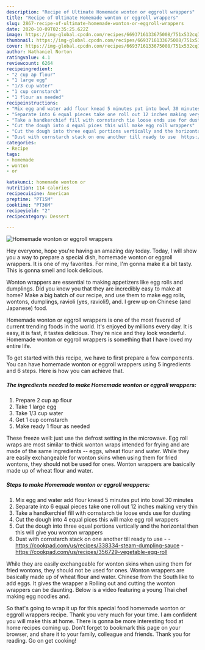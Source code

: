 ```yaml
---
description: "Recipe of Ultimate Homemade wonton or eggroll wrappers"
title: "Recipe of Ultimate Homemade wonton or eggroll wrappers"
slug: 2867-recipe-of-ultimate-homemade-wonton-or-eggroll-wrappers
date: 2020-10-09T02:35:25.622Z
image: https://img-global.cpcdn.com/recipes/6693716133675008/751x532cq70/homemade-wonton-or-eggroll-wrappers-recipe-main-photo.jpg
thumbnail: https://img-global.cpcdn.com/recipes/6693716133675008/751x532cq70/homemade-wonton-or-eggroll-wrappers-recipe-main-photo.jpg
cover: https://img-global.cpcdn.com/recipes/6693716133675008/751x532cq70/homemade-wonton-or-eggroll-wrappers-recipe-main-photo.jpg
author: Nathaniel Norton
ratingvalue: 4.1
reviewcount: 6264
recipeingredient:
- "2 cup ap flour"
- "1 large egg"
- "1/3 cup water"
- "1 cup cornstarch"
- "1 flour as needed"
recipeinstructions:
- "Mix egg and water add flour knead 5 minutes put into bowl 30 minutes"
- "Separate into 6 equal pieces take one roll out 12 inches making very thin"
- "Take a handkerchief fill with cornstarch tie loose ends use for dusting"
- "Cut the dough into 4 equal pices this will make egg roll wrappers"
- "Cut the dough into three equal portions vertically and the horizontal then this will give you wonton wrappers"
- "Dust with cornstarch stack on one another till ready to use  https://cookpad.com/us/recipes/338334-steam-dumpling-sauce https://cookpad.com/us/recipes/356729-vegetable-egg-roll"
categories:
- Recipe
tags:
- homemade
- wonton
- or

katakunci: homemade wonton or 
nutrition: 114 calories
recipecuisine: American
preptime: "PT15M"
cooktime: "PT36M"
recipeyield: "2"
recipecategory: Dessert

---
```



![Homemade wonton or eggroll wrappers](https://img-global.cpcdn.com/recipes/6693716133675008/751x532cq70/homemade-wonton-or-eggroll-wrappers-recipe-main-photo.jpg)

Hey everyone, hope you're having an amazing day today. Today, I will show you a way to prepare a special dish, homemade wonton or eggroll wrappers. It is one of my favorites. For mine, I'm gonna make it a bit tasty. This is gonna smell and look delicious.

Wonton wrappers are essential to making appetizers like egg rolls and dumplings. Did you know you that they are incredibly easy to make at home? Make a big batch of our recipe, and use them to make egg rolls, wontons, dumplings, ravioli (yes, ravioli!), and. I grew up on Chinese (and Japanese) food.

Homemade wonton or eggroll wrappers is one of the most favored of current trending foods in the world. It's enjoyed by millions every day. It is easy, it is fast, it tastes delicious. They're nice and they look wonderful. Homemade wonton or eggroll wrappers is something that I have loved my entire life.


To get started with this recipe, we have to first prepare a few components. You can have homemade wonton or eggroll wrappers using 5 ingredients and 6 steps. Here is how you can achieve that.

<!--inarticleads1-->

##### The ingredients needed to make Homemade wonton or eggroll wrappers:

1. Prepare 2 cup ap flour
1. Take 1 large egg
1. Take 1/3 cup water
1. Get 1 cup cornstarch
1. Make ready 1 flour as needed


These freeze well: just use the defrost setting in the microwave. Egg roll wraps are most similar to thick wonton wraps intended for frying and are made of the same ingredients -- eggs, wheat flour and water. While they are easily exchangeable for wonton skins when using them for fried wontons, they should not be used for ones. Wonton wrappers are basically made up of wheat flour and water. 

<!--inarticleads2-->

##### Steps to make Homemade wonton or eggroll wrappers:

1. Mix egg and water add flour knead 5 minutes put into bowl 30 minutes
1. Separate into 6 equal pieces take one roll out 12 inches making very thin
1. Take a handkerchief fill with cornstarch tie loose ends use for dusting
1. Cut the dough into 4 equal pices this will make egg roll wrappers
1. Cut the dough into three equal portions vertically and the horizontal then this will give you wonton wrappers
1. Dust with cornstarch stack on one another till ready to use -  - https://cookpad.com/us/recipes/338334-steam-dumpling-sauce - https://cookpad.com/us/recipes/356729-vegetable-egg-roll


While they are easily exchangeable for wonton skins when using them for fried wontons, they should not be used for ones. Wonton wrappers are basically made up of wheat flour and water. Chinese from the South like to add eggs. It gives the wrapper a Rolling out and cutting the wonton wrappers can be daunting. Below is a video featuring a young Thai chef making egg noodles and. 

So that's going to wrap it up for this special food homemade wonton or eggroll wrappers recipe. Thank you very much for your time. I am confident you will make this at home. There is gonna be more interesting food at home recipes coming up. Don't forget to bookmark this page on your browser, and share it to your family, colleague and friends. Thank you for reading. Go on get cooking!
